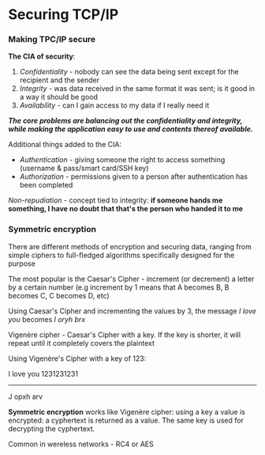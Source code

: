 # Securing TCP/IP

### Making TPC/IP secure

**The CIA of security**:
1. *Confidentiality* - nobody can see the data being sent except for the recipient and the sender
1. *Integrity* - was data received in the same format it was sent; is it good in a way it should be good
1. *Availability* - can I gain access to my data if I really need it

***The core problems are balancing out the confidentiality and integrity, while making the application easy to use and contents thereof available.***

Additional things added to the CIA:
+ *Authentication* - giving someone the right to access something (username & pass/smart card/SSH key)
+ *Authorization* - permissions given to a person after authentication has been completed

*Non-repudiation* - concept tied to integrity: **if someone hands me something, I have no doubt that that's the person who handed it to me**

### Symmetric encryption

There are different methods of encryption and securing data, ranging from simple ciphers to full-fledged algorithms specifically designed for the purpose

The most popular is the Caesar's Cipher - increment (or decrement) a letter by a certain number (e.g increment by 1 means that A becomes B, B becomes C, C becomes D, etc)

Using Caesar's Cipher and incrementing the values by 3, the message *I love you* becomes *l oryh brx*

Vigenère cipher - Caesar's Cipher with a key. If the key is shorter, it will repeat until it completely covers the plaintext

Using Vigenère's Cipher with a key of 123:

I love you
1231231231
__________
J opxh arv

**Symmetric encryption** works like Vigenère cipher: using a key a value is encrypted: a cyphertext is returned as a value. The same key is used for decrypting the cyphertext.

Common in wereless networks - RC4 or AES
